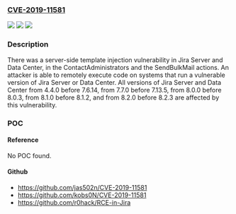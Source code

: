 ### [CVE-2019-11581](https://cve.mitre.org/cgi-bin/cvename.cgi?name=CVE-2019-11581)
![](https://img.shields.io/static/v1?label=Product&message=Jira%20Server%20and%20Data%20Center&color=blue)
![](https://img.shields.io/static/v1?label=Version&message=%3E%3D%204.4.0%20&color=brighgreen)
![](https://img.shields.io/static/v1?label=Vulnerability&message=Template%20injection&color=brighgreen)

### Description

There was a server-side template injection vulnerability in Jira Server and Data Center, in the ContactAdministrators and the SendBulkMail actions. An attacker is able to remotely execute code on systems that run a vulnerable version of Jira Server or Data Center. All versions of Jira Server and Data Center from 4.4.0 before 7.6.14, from 7.7.0 before 7.13.5, from 8.0.0 before 8.0.3, from 8.1.0 before 8.1.2, and from 8.2.0 before 8.2.3 are affected by this vulnerability.

### POC

#### Reference
No POC found.

#### Github
- https://github.com/jas502n/CVE-2019-11581
- https://github.com/kobs0N/CVE-2019-11581
- https://github.com/r0hack/RCE-in-Jira

